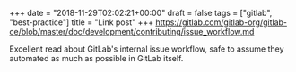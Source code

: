 +++
date = "2018-11-29T02:02:21+00:00"
draft = false
tags = ["gitlab", "best-practice"]
title = "Link post"
+++
https://gitlab.com/gitlab-org/gitlab-ce/blob/master/doc/development/contributing/issue_workflow.md

Excellent read about GitLab's internal issue workflow, safe to assume they automated as much as possible in GitLab itself.
